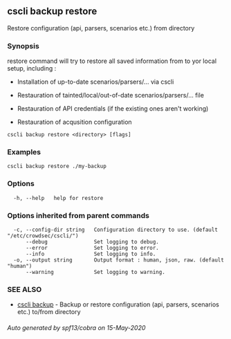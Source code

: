 ## cscli backup restore

Restore configuration (api, parsers, scenarios etc.) from directory

### Synopsis

restore command will try to restore all saved information from <directory> to yor local setup, including :

- Installation of up-to-date scenarios/parsers/... via cscli

- Restauration of tainted/local/out-of-date scenarios/parsers/... file

- Restauration of API credentials (if the existing ones aren't working)

- Restauration of acqusition configuration


```
cscli backup restore <directory> [flags]
```

### Examples

```
cscli backup restore ./my-backup
```

### Options

```
  -h, --help   help for restore
```

### Options inherited from parent commands

```
  -c, --config-dir string   Configuration directory to use. (default "/etc/crowdsec/cscli/")
      --debug               Set logging to debug.
      --error               Set logging to error.
      --info                Set logging to info.
  -o, --output string       Output format : human, json, raw. (default "human")
      --warning             Set logging to warning.
```

### SEE ALSO

* [cscli backup](cscli_backup.md)	 - Backup or restore configuration (api, parsers, scenarios etc.) to/from directory

###### Auto generated by spf13/cobra on 15-May-2020
